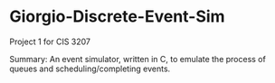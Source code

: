 # Giorgio-Discrete-Event-Sim
Project 1 for CIS 3207

Summary:
An event simulator, written in C, to emulate the process of queues and scheduling/completing events.
